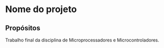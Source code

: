 # Nome do projeto

## Propósitos

Trabalho final da disciplina de Microprocessadores e Microcontroladores. 
